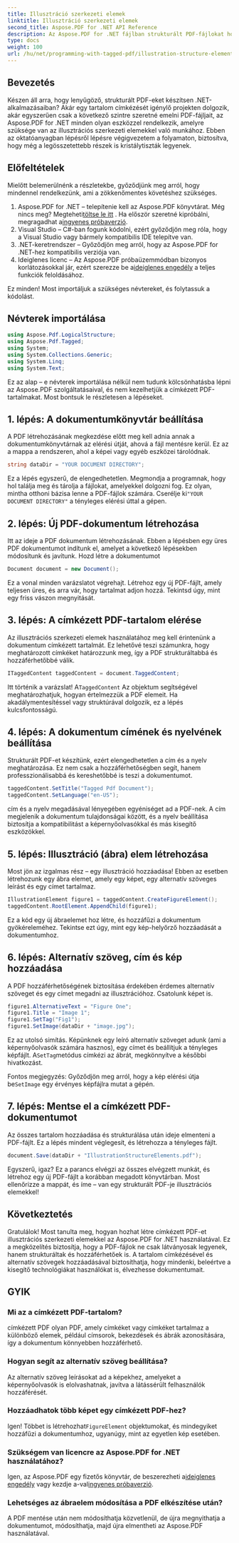 ```yaml
---
title: Illusztráció szerkezeti elemek
linktitle: Illusztráció szerkezeti elemek
second_title: Aspose.PDF for .NET API Reference
description: Az Aspose.PDF for .NET fájlban strukturált PDF-fájlokat hozhat létre illusztrációs elemekkel a lépésenkénti oktatóanyagunk követésével.
type: docs
weight: 100
url: /hu/net/programming-with-tagged-pdf/illustration-structure-elements/
---
```

## Bevezetés

Készen áll arra, hogy lenyűgöző, strukturált PDF-eket készítsen .NET-alkalmazásaiban? Akár egy tartalom címkézését igénylő projekten dolgozik, akár egyszerűen csak a következő szintre szeretné emelni PDF-fájljait, az Aspose.PDF for .NET minden olyan eszközzel rendelkezik, amelyre szüksége van az illusztrációs szerkezeti elemekkel való munkához. Ebben az oktatóanyagban lépésről lépésre végigvezetem a folyamaton, biztosítva, hogy még a legösszetettebb részek is kristálytiszták legyenek.

## Előfeltételek

Mielőtt belemerülnénk a részletekbe, győződjünk meg arról, hogy mindennel rendelkezünk, ami a zökkenőmentes követéshez szükséges.

1.  Aspose.PDF for .NET – telepítenie kell az Aspose.PDF könyvtárat. Még nincs meg? Megteheti[töltse le itt](https://releases.aspose.com/pdf/net/) . Ha először szeretné kipróbálni, megragadhat a[ingyenes próbaverzió](https://releases.aspose.com/).
2. Visual Studio – C#-ban fogunk kódolni, ezért győződjön meg róla, hogy a Visual Studio vagy bármely kompatibilis IDE telepítve van.
3. .NET-keretrendszer – Győződjön meg arról, hogy az Aspose.PDF for .NET-hez kompatibilis verziója van.
4.  Ideiglenes licenc – Az Aspose.PDF próbaüzemmódban bizonyos korlátozásokkal jár, ezért szerezze be a[ideiglenes engedély](https://purchase.aspose.com/temporary-license/) a teljes funkciók feloldásához.

Ez minden! Most importáljuk a szükséges névtereket, és folytassuk a kódolást.

## Névterek importálása

```csharp
using Aspose.Pdf.LogicalStructure;
using Aspose.Pdf.Tagged;
using System;
using System.Collections.Generic;
using System.Linq;
using System.Text;
```

Ez az alap – e névterek importálása nélkül nem tudunk kölcsönhatásba lépni az Aspose.PDF szolgáltatásaival, és nem kezelhetjük a címkézett PDF-tartalmakat. Most bontsuk le részletesen a lépéseket.

## 1. lépés: A dokumentumkönyvtár beállítása

A PDF létrehozásának megkezdése előtt meg kell adnia annak a dokumentumkönyvtárnak az elérési útját, ahová a fájl mentésre kerül. Ez az a mappa a rendszeren, ahol a képei vagy egyéb eszközei tárolódnak.

```csharp
string dataDir = "YOUR DOCUMENT DIRECTORY";
```

 Ez a lépés egyszerű, de elengedhetetlen. Megmondja a programnak, hogy hol találja meg és tárolja a fájlokat, amelyekkel dolgozni fog. Ez olyan, mintha otthoni bázisa lenne a PDF-fájlok számára. Cserélje ki`"YOUR DOCUMENT DIRECTORY"` a tényleges elérési úttal a gépen.

## 2. lépés: Új PDF-dokumentum létrehozása

Itt az ideje a PDF dokumentum létrehozásának. Ebben a lépésben egy üres PDF dokumentumot indítunk el, amelyet a következő lépésekben módosítunk és javítunk.
 Hozd létre a dokumentumot

```csharp
Document document = new Document();
```

Ez a vonal minden varázslatot végrehajt. Létrehoz egy új PDF-fájlt, amely teljesen üres, és arra vár, hogy tartalmat adjon hozzá. Tekintsd úgy, mint egy friss vászon megnyitását.

## 3. lépés: A címkézett PDF-tartalom elérése

Az illusztrációs szerkezeti elemek használatához meg kell érintenünk a dokumentum címkézett tartalmát. Ez lehetővé teszi számunkra, hogy meghatározott címkéket határozzunk meg, így a PDF strukturáltabbá és hozzáférhetőbbé válik.

```csharp
ITaggedContent taggedContent = document.TaggedContent;
```

 Itt történik a varázslat! A`TaggedContent` Az objektum segítségével meghatározhatjuk, hogyan értelmezzük a PDF elemeit. Ha akadálymentesítéssel vagy struktúrával dolgozik, ez a lépés kulcsfontosságú.

## 4. lépés: A dokumentum címének és nyelvének beállítása

Strukturált PDF-et készítünk, ezért elengedhetetlen a cím és a nyelv meghatározása. Ez nem csak a hozzáférhetőségben segít, hanem professzionálisabbá és kereshetőbbé is teszi a dokumentumot.

```csharp
taggedContent.SetTitle("Tagged Pdf Document");
taggedContent.SetLanguage("en-US");
```

cím és a nyelv megadásával lényegében egyéniséget ad a PDF-nek. A cím megjelenik a dokumentum tulajdonságai között, és a nyelv beállítása biztosítja a kompatibilitást a képernyőolvasókkal és más kisegítő eszközökkel.

## 5. lépés: Illusztráció (ábra) elem létrehozása

Most jön az izgalmas rész – egy illusztráció hozzáadása! Ebben az esetben létrehozunk egy ábra elemet, amely egy képet, egy alternatív szöveges leírást és egy címet tartalmaz.

```csharp
IllustrationElement figure1 = taggedContent.CreateFigureElement();
taggedContent.RootElement.AppendChild(figure1);
```

Ez a kód egy új ábraelemet hoz létre, és hozzáfűzi a dokumentum gyökéreleméhez. Tekintse ezt úgy, mint egy kép-helyőrző hozzáadását a dokumentumhoz.

## 6. lépés: Alternatív szöveg, cím és kép hozzáadása

A PDF hozzáférhetőségének biztosítása érdekében érdemes alternatív szöveget és egy címet megadni az illusztrációhoz. Csatolunk képet is.

```csharp
figure1.AlternativeText = "Figure One";
figure1.Title = "Image 1";
figure1.SetTag("Fig1");
figure1.SetImage(dataDir + "image.jpg");
```

 Ez az utolsó simítás. Képünknek egy leíró alternatív szöveget adunk (ami a képernyőolvasók számára hasznos), egy címet és beállítjuk a tényleges képfájlt. A`SetTag`metódus címkézi az ábrát, megkönnyítve a későbbi hivatkozást.

 Fontos megjegyzés: Győződjön meg arról, hogy a kép elérési útja be`SetImage` egy érvényes képfájlra mutat a gépén.

## 7. lépés: Mentse el a címkézett PDF-dokumentumot

Az összes tartalom hozzáadása és strukturálása után ideje elmenteni a PDF-fájlt. Ez a lépés mindent véglegesít, és létrehozza a tényleges fájlt.

```csharp
document.Save(dataDir + "IllustrationStructureElements.pdf");
```

Egyszerű, igaz? Ez a parancs elvégzi az összes elvégzett munkát, és létrehoz egy új PDF-fájlt a korábban megadott könyvtárban. Most ellenőrizze a mappát, és íme – van egy strukturált PDF-je illusztrációs elemekkel!

## Következtetés

Gratulálok! Most tanulta meg, hogyan hozhat létre címkézett PDF-et illusztrációs szerkezeti elemekkel az Aspose.PDF for .NET használatával. Ez a megközelítés biztosítja, hogy a PDF-fájlok ne csak látványosak legyenek, hanem strukturáltak és hozzáférhetőek is. A tartalom címkézésével és alternatív szövegek hozzáadásával biztosíthatja, hogy mindenki, beleértve a kisegítő technológiákat használókat is, élvezhesse dokumentumait.

## GYIK

### Mi az a címkézett PDF-tartalom?
címkézett PDF olyan PDF, amely címkéket vagy címkéket tartalmaz a különböző elemek, például címsorok, bekezdések és ábrák azonosítására, így a dokumentum könnyebben hozzáférhető.

### Hogyan segít az alternatív szöveg beállítása?
Az alternatív szöveg leírásokat ad a képekhez, amelyeket a képernyőolvasók is elolvashatnak, javítva a látássérült felhasználók hozzáférését.

### Hozzáadhatok több képet egy címkézett PDF-hez?
 Igen! Többet is létrehozhat`FigureElement` objektumokat, és mindegyiket hozzáfűzi a dokumentumhoz, ugyanúgy, mint az egyetlen kép esetében.

### Szükségem van licencre az Aspose.PDF for .NET használatához?
 Igen, az Aspose.PDF egy fizetős könyvtár, de beszerezheti a[ideiglenes engedély](https://purchase.aspose.com/temporary-license/) vagy kezdje a-val[ingyenes próbaverzió](https://releases.aspose.com/).

### Lehetséges az ábraelem módosítása a PDF elkészítése után?
A PDF mentése után nem módosíthatja közvetlenül, de újra megnyithatja a dokumentumot, módosíthatja, majd újra elmentheti az Aspose.PDF használatával.